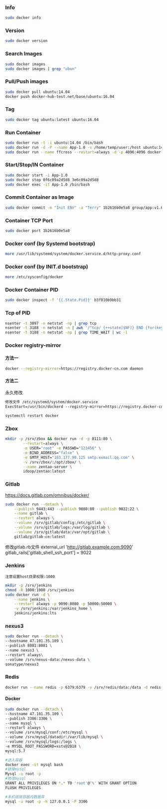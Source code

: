 ### Info

```bash
sudo docker info
```

### Version

```bash
sudo docker version
```

### Search Images

```bash
sudo docker images
sudo docker images | grep "ubun"
```

### Pull/Push images

```bash
sudo docker pull ubuntu:14.04
docker push docker-hub-test.net/base/ubuntu:16.04
```

### Tag

```bash
sudo docker tag ubuntu:latest ubuntu:16.04
```

### Run Container

```bash
sudo docker run -t -i ubuntu:14.04 /bin/bash
sudo docker run -d -P --name App-1.0 -v /home/temp/user:/host ubuntu:14.04 /bin/bash
sudo docker run --name ffcross --restart=always -d -p 4096:4096 docker-hub-test.net:80/group/ffcross:1.0.8995
```

### Start/Stop/IN Container

```bash
sudo docker start -i App-1.0
sudo docker stop 0f6c09a2d5d8 3e6c09a2d5d8
sudo docker exec -it App-1.0 /bin/bash
```

### Commit Container as Image

```bash
sudo docker commit -m "Init ENV" -a "Terry" 1b2616b0e5a8 group/app:v1.0.0
```

### Container TCP Port

```bash
sudo docker port 1b2616b0e5a8
```

### Docker conf (by Systemd bootstrap)

```bash
more /usr/lib/systemd/system/docker.service.d/http-proxy.conf
```

### Docker conf (by INIT.d bootstrap)

```bash
more /etc/sysconfig/docker
```

### Docker Container PID

```bash
sudo docker inspect -f '{{.State.Pid}}' b3f010b9bb31
```

### Tcp of PID

```bash
nsenter -t 3097 -n netstat -np | grep tcp
nsenter -t 3188 -n netstat -n | awk '/^tcp/ {++state[$NF]} END {for(key in state) print key,"\t",state[key]}'
nsenter -t 3188 -n netstat -np | grep TIME_WAIT | wc -l
```

### Docker registry-mirror

#### 方法一
```bash
docker --registry-mirror=https://registry.docker-cn.com daemon
```

#### 方法二
永久修改
```txt
修改文件 /etc/systemd/system/docker.service
ExecStart=/usr/bin/dockerd --registry-mirror=https://registry.docker-cn.com
```

```bash
systemctl restart docker
```

### Zbox

```bash
mkdir -p /srv/zbox && docker run -d -p 8111:80 \
        --restart=always \
        -e USER="root" -e PASSWD="123456" \
        -e BIND_ADDRESS="false" \
        -e SMTP_HOST="163.177.90.125 smtp.exmail.qq.com" \
        -v /srv/zbox/:/opt/zbox/ \
        --name zentao-server \
        idoop/zentao:latest
```

### Gitlab

https://docs.gitlab.com/omnibus/docker/

```bash
sudo docker run --detach \
    --publish 9443:443 --publish 9080:80 --publish 9022:22 \
    --name gitlab \
    --restart always \
    --volume /srv/gitlab/config:/etc/gitlab \
    --volume /srv/gitlab/logs:/var/log/gitlab \
    --volume /srv/gitlab/data:/var/opt/gitlab \
    gitlab/gitlab-ce:latest
```
修改gitlab.rb文件
external_url 'http://gitlab.example.com:9090'
gitlab_rails['gitlab_shell_ssh_port'] = 9022

### Jenkins

`注意设置host目录权限:1000`

```bash
mkdir -p /srv/jenkins
chmod -R 1000:1000 /srv/jenkins
sudo docker run -d \
	--name jenkins \
	--restart always -p 9090:8080 -p 50000:50000 \
	-v /srv/jenkins:/var/jenkins_home \
	jenkins/jenkins:lts
```

### nexus3
```bash
sudo docker run --detach \
--hostname 47.101.35.109 \
--publish 8081:8081 \
--name nexus3 \
--restart always\
--volume /srv/nexus-data:/nexus-data \
sonatype/nexus3
```


### Redis

```bash
docker run --name redis -p 6379:6379 -v /srv/redis/data:/data -d redis redis-server --appendonly yes
```

#### Docker
```bash
sudo docker run --detach \
--hostname 47.101.35.109 \
--publish 3306:3306 \
--name mysql \
--restart always \
--volume /srv/mysql/conf:/etc/mysql \
--volume /srv/mysql/datadir:/var/lib/mysql \
--volume /srv/mysql/logs:/logs \
-e MYSQL_ROOT_PASSWORD=xstv@2018 \
mysql:5.7

#进入容器
docker exec -it mysql bash
#链接mysql
Mysql -u root -p
#修改mysql
GRANT ALL PRIVILEGES ON *.* TO 'root'@'%' WITH GRANT OPTION
FLUSH PRIVILEGES

#本机链接容器内数据库
mysql -u root -p -h 127.0.0.1 -P 3306
```

